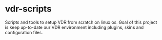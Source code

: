 # vdr-scripts
Scripts and tools to setup VDR from scratch on linux os.
Goal of this project is keep up-to-date our VDR environment including plugins, skins and configuration files.



